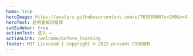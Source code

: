 ```yaml
---
home: true
heroImage: https://avatars.githubusercontent.com/u/76398800?s=200&v=4
heroText: 启明星知识星球
subSidebar: true
actionText: 进入 →
actionLink: /welcome/before_learning
footer: MIT Licensed | Copyright © 2022-present CTGUQMX
---
```



